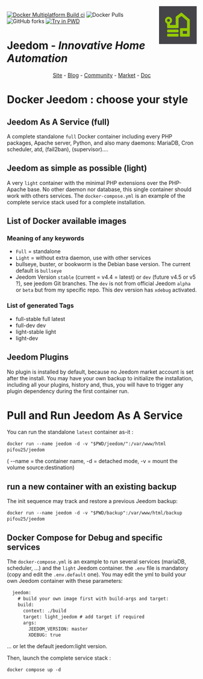 ﻿<img align="right" src="https://raw.githubusercontent.com/pifou25/docker-jeedom/master/img/jeedom_logo.png" width="100" height="100">

[![Docker Multiplatform Build ci](https://github.com/pifou25/docker-jeedom/actions/workflows/buildx-platform.yml/badge.svg)](https://github.com/pifou25/docker-jeedom/actions/workflows/buildx-platform.yml)
![Docker Pulls](https://img.shields.io/docker/pulls/pifou25/jeedom)
![GitHub forks](https://img.shields.io/github/forks/pifou25/docker-jeedom)
[![Try in PWD](https://img.shields.io/badge/try-it_now!-blue?logo=docker&color=lemon)](https://labs.play-with-docker.com/?stack=https://raw.githubusercontent.com/pifou25/docker-jeedom/master/docker-compose.yml)

# Jeedom - *Innovative Home Automation*
<p align="center">
<a href="https://www.jeedom.com/">Site</a>  -
<a href="https://blog.jeedom.com/">Blog</a>  -
<a href="https://community.jeedom.com/">Community</a>  -
<a href="https://market.jeedom.com/">Market</a>  -
<a href="https://doc.jeedom.com/">Doc</a>
</p>

# Docker Jeedom : choose your style

## Jeedom As A Service (full)

A complete standalone `full` Docker container including every PHP packages, Apache server,
 Python, and also many daemons: MariaDB, Cron scheduler, atd, (fail2ban), (supervisor)....

## Jeedom as simple as possible (light)

A very `light` container with the minimal PHP extensions over the PHP-Apache base.
No other daemon nor database, this single container should work with others services.
The `docker-compose.yml` is an example of the complete service stack used for a 
complete installation.

 ## List of Docker available images

### Meaning of any keywords

* `Full` = standalone
* `Light` = without extra daemon, use with other services
* bullseye, buster, or bookworm is the Debian base version. The current default is `bullseye`
* Jeedom Version `stable` (current = v4.4 = latest) or `dev` (future v4.5 or v5 ?), see jeedom Git branches.
The `dev` is not from official Jeedom `alpha` or `beta` but from my specific repo. This dev version has
`xdebug` activated.

### List of generated Tags

* full-stable full latest
* full-dev dev
* light-stable light
* light-dev

## Jeedom Plugins

No plugin is installed by default, because no Jeedom market account is set after the install.
You may have your own backup to initialize the installation, including all your plugins, history
and, thus, you will have to trigger any plugin dependency during the first container run.

# Pull and Run Jeedom As A Service

You can run the standalone `latest` container as-it :
```
docker run --name jeedom -d -v "$PWD/jeedom/":/var/www/html pifou25/jeedom
```
( --name = the container name, -d = detached mode, -v = mount the volume source:destination)

## run a new container with an existing backup

The init sequence may track and restore a previous Jeedom backup:
```
docker run --name jeedom -d -v "$PWD/backup":/var/www/html/backup pifou25/jeedom
```

## Docker Compose for Debug and specific services

The `docker-compose.yml` is an example to run several services (mariaDB, scheduler, ...) and the `light`
Jeedom container. the `.env` file is mandatory (copy and edit the `.env.default` one).
You may edit the yml to build your own Jeedom container with these parameters:
```
  jeedom:
    # build your own image first with build-args and target:
    build:
      context: ./build
      target: light_jeedom # add target if required
      args:
        JEEDOM_VERSION: master
        XDEBUG: true
```
... or let the default jeedom:light version.

Then, launch the complete service stack :
```
docker compose up -d
```
